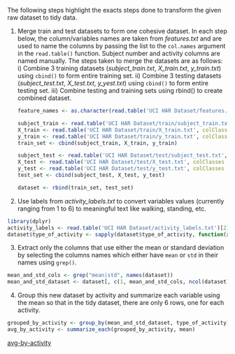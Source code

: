The following steps highlight the exacts steps done to transform the given raw dataset to tidy data.

1) Merge train and test datasets to form one cohesive dataset. In each step below, the column/variables names are taken from *features.txt* and are used to name the columns by passing the list to the `col.names` argument in the `read.table()` function. Subject number and activity columns are named manually. The steps taken to merge the datasets are as follows:
    i) Combine 3 training datasets (*subject_train.txt*, *X_train.txt*, *y_train.txt*) using `cbind()` to form entire training set.
    ii) Combine 3 testing datasets (*subject_test.txt*, *X_test.txt*, *y_yest.txt*) using `cbind()` to form entire testing set.
    iii) Combine testing and training sets using rbind() to create combined dataset.
    
    ```r
    feature_names <- as.character(read.table('UCI HAR Dataset/features.txt')[2][, 1])

    subject_train <- read.table('UCI HAR Dataset/train/subject_train.txt', colClasses = "integer", col.names = "subject_number")
    X_train <- read.table('UCI HAR Dataset/train/X_train.txt', colClasses = 'numeric', col.names = feature_names)
    y_train <- read.table('UCI HAR Dataset/train/y_train.txt', colClasses = 'numeric', col.names = 'type_of_activity')
    train_set <- cbind(subject_train, X_train, y_train)

    subject_test <- read.table('UCI HAR Dataset/test/subject_test.txt', colClasses = 'integer', col.names = 'subject_number')
    X_test <- read.table('UCI HAR Dataset/test/X_test.txt', colClasses = 'numeric', col.names = feature_names)
    y_test <- read.table('UCI HAR Dataset/test/y_test.txt', colClasses = 'numeric', col.names = 'type_of_activity')
    test_set <- cbind(subject_test, X_test, y_test)

    dataset <- rbind(train_set, test_set)
    ```
    
2) Use labels from *activity_labels.txt* to convert variables values (currently ranging from 1 to 6) to meaningful text like walking, standing, etc.

```r
library(dplyr)
activity_labels <- read.table('UCI HAR Dataset/activity_labels.txt')[2]
dataset$type_of_activity <- sapply(dataset$type_of_activity, function(x){activity_labels[x, ]})
```

3) Extract only the columns that use either the mean or standard deviation by selecting the columns names which either have `mean` or `std` in their names using `grep()`. 

```r
mean_and_std_cols <- grep("mean|std", names(dataset))
mean_and_std_dataset <- dataset[, c(1, mean_and_std_cols, ncol(dataset))]
```

4) Group this new dataset by activity and summarize each variable using the mean so that in the tidy dataset, there are only 6 rows, one for each activity.

```r
grouped_by_activity <- group_by(mean_and_std_dataset, type_of_activity)
avg_by_activity <- summarize_each(grouped_by_activity, mean)
```

[avg-by-activity](/averaged_by_activity.jpg)